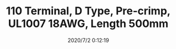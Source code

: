 ﻿---
layout: post 
title: 110 Terminal, D Type, Pre-crimp, UL1007 18AWG, Length 500mm
tags: FA 110
categories: wire-harness
overview: 110 Terminal, D Type, Pre-crimp, UL1007 18AWG, Length 500mm
series: faston
part_number: ST1100802-25C
thumb_img: static/202007/398-thumb-20200702081317.jpg
small_img: static/202007/398-20200702081317.jpg
date: 2020/7/2 0:12:19
---



